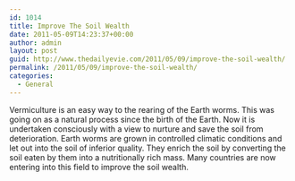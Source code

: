 ```yaml
---
id: 1014
title: Improve The Soil Wealth
date: 2011-05-09T14:23:37+00:00
author: admin
layout: post
guid: http://www.thedailyevie.com/2011/05/09/improve-the-soil-wealth/
permalink: /2011/05/09/improve-the-soil-wealth/
categories:
  - General
---
```

Vermiculture is an easy way to the rearing of the Earth worms. This was going on as a natural process since the birth of the Earth. Now it is undertaken consciously with a view to nurture and save the soil from deterioration. Earth worms are grown in controlled climatic conditions and let out into the soil of inferior quality. They enrich the soil by converting the soil eaten by them into a nutritionally rich mass. Many countries are now entering into this field to improve the soil wealth.
